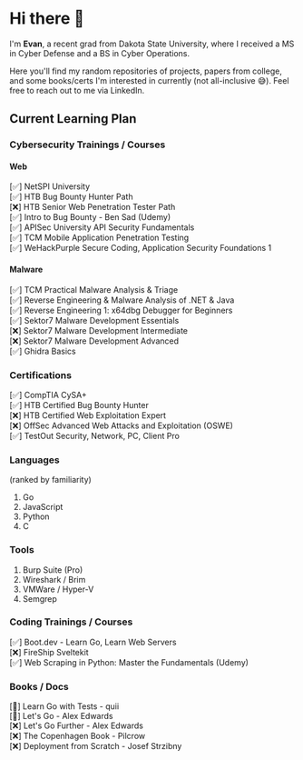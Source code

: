 # Hi there 👋

I'm <b>Evan</b>, a recent grad from Dakota State University, where I received a MS in Cyber Defense and a BS in Cyber Operations.

Here you'll find my random repositories of projects, papers from college, and some books/certs I'm interested in currently (not all-inclusive 😅). Feel free to reach out to me via LinkedIn.

## Current Learning Plan
### Cybersecurity Trainings / Courses
#### Web
[✅] NetSPI University
<br>
[✅] HTB Bug Bounty Hunter Path
<br>
[❌] HTB Senior Web Penetration Tester Path
<br>
[✅] Intro to Bug Bounty - Ben Sad (Udemy)
<br>
[✅] APISec University API Security Fundamentals
<br>
[✅] TCM Mobile Application Penetration Testing
<br>
[✅] WeHackPurple Secure Coding, Application Security Foundations 1

#### Malware
[✅] TCM Practical Malware Analysis & Triage
<br>
[✅] Reverse Engineering & Malware Analysis of .NET & Java
<br>
[✅] Reverse Engineering 1: x64dbg Debugger for Beginners
<br>
[✅] Sektor7 Malware Development Essentials
<br>
[❌] Sektor7 Malware Development Intermediate
<br>
[❌] Sektor7 Malware Development Advanced
<br>
[✅] Ghidra Basics

### Certifications
[✅] CompTIA CySA+
<br>
[✅] HTB Certified Bug Bounty Hunter
<br>
[❌] HTB Certified Web Exploitation Expert
<br>
[❌] OffSec Advanced Web Attacks and Exploitation (OSWE)
<br>
[✅] TestOut Security, Network, PC, Client Pro

### Languages
(ranked by familiarity)
1. Go
2. JavaScript
3. Python
4. C

### Tools
1. Burp Suite (Pro)
2. Wireshark / Brim
3. VMWare / Hyper-V
4. Semgrep

### Coding Trainings / Courses
[✅] Boot.dev - Learn Go, Learn Web Servers
<br>
[❌] FireShip Sveltekit
<br>
[✅] Web Scraping in Python: Master the Fundamentals (Udemy)

### Books / Docs
[🔄] Learn Go with Tests - quii
<br>
[🔄] Let's Go - Alex Edwards
<br>
[❌] Let's Go Further - Alex Edwards
<br>
[❌] The Copenhagen Book - Pilcrow
<br>
[❌] Deployment from Scratch - Josef Strzibny

